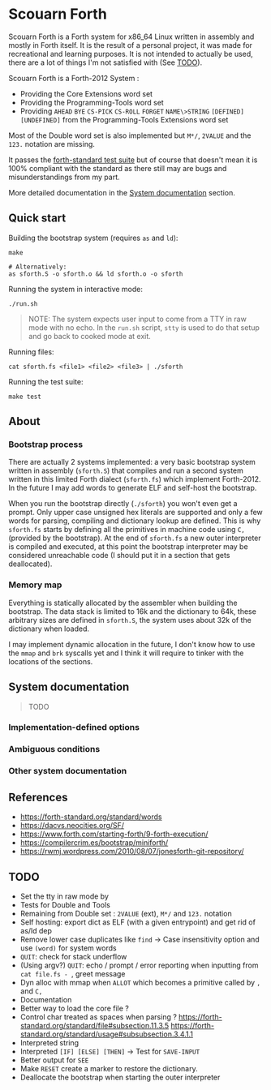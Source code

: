 # Scouarn Forth

Scouarn Forth is a Forth system for x86\_64 Linux written in assembly and
mostly in Forth itself. It is the result of a personal project, it was made for
recreational and learning purposes. It is not intended to actually be used,
there are a lot of things I'm not satisfied with (See [TODO](#todo)).

Scouarn Forth is a Forth-2012 System :
- Providing the Core Extensions word set
- Providing the Programming-Tools word set
- Providing `AHEAD` `BYE` `CS-PICK` `CS-ROLL` `FORGET` `NAME\>STRING` `[DEFINED]` `[UNDEFINED]` from the Programming-Tools Extensions word set

Most of the Double word set is also implemented but `M*/`, `2VALUE` and the
`123.` notation are missing.

It passes the [forth-standard test
suite](https://forth-standard.org/standard/testsuite) but of course that doesn't
mean it is 100% compliant with the standard as there still may are bugs and
misunderstandings from my part.

More detailed documentation in the [System
documentation](#system-documentation) section.


## Quick start

Building the bootstrap system (requires `as` and `ld`):
```console
make

# Alternatively:
as sforth.S -o sforth.o && ld sforth.o -o sforth
```

Running the system in interactive mode:
```console
./run.sh
```
> NOTE: The system expects user input to come from a TTY in raw mode with no
echo. In the `run.sh` script, `stty` is used to do that setup and go back to
cooked mode at exit.

Running files:
```console
cat sforth.fs <file1> <file2> <file3> | ./sforth
```

Running the test suite:
```console
make test
```


## About

### Bootstrap process

There are actually 2 systems implemented: a very basic bootstrap system written
in assembly (`sforth.S`) that compiles and run a second system written in
this limited Forth dialect (`sforth.fs`) which implement Forth-2012.
In the future I may add words to generate ELF and self-host the bootstrap.

When you run the bootstrap directly (`./sforth`) you won't even get a prompt.
Only upper case unsigned hex literals are supported and only a few words for
parsing, compiling and dictionary lookup are defined. This is why `sforth.fs`
starts by defining all the primitives in machine code using `C,` (provided by
the bootstrap). At the end of `sforth.fs` a new outer interpreter is compiled
and executed, at this point the bootstrap interpreter may be considered
unreachable code (I should put it in a section that gets deallocated).


### Memory map

Everything is statically allocated by the assembler when building the
bootstrap.  The data stack is limited to 16k and the dictionary to 64k, these
arbitrary sizes are defined in `sforth.S`, the system uses about 32k of the
dictionary when loaded.

I may implement dynamic allocation in the future, I don't know how to use
the `mmap` and `brk` syscalls yet and I think it will require to tinker with
the locations of the sections.


## System documentation

> TODO

### Implementation-defined options


### Ambiguous conditions


### Other system documentation


## References
- https://forth-standard.org/standard/words
- https://dacvs.neocities.org/SF/
- https://www.forth.com/starting-forth/9-forth-execution/
- https://compilercrim.es/bootstrap/miniforth/
- https://rwmj.wordpress.com/2010/08/07/jonesforth-git-repository/


## TODO
- Set the tty in raw mode by 
- Tests for Double and Tools
- Remaining from Double set : `2VALUE` (ext),  `M*/` and `123.` notation
- Self hosting: export dict as ELF (with a given entrypoint) and get rid of as/ld dep
- Remove lower case duplicates like `find` -> Case insensitivity option and use `(word)` for system words
- `QUIT`: check for stack underflow
- (Using argv?) `QUIT`: echo / prompt / error reporting when inputting from `cat file.fs - `, greet message
- Dyn alloc with mmap when `ALLOT` which becomes a primitive called by `,` and `C,`
- Documentation
- Better way to load the core file ?
- Control char treated as spaces when parsing ? https://forth-standard.org/standard/file#subsection.11.3.5  https://forth-standard.org/standard/usage#subsubsection.3.4.1.1
- Interpreted string
- Interpreted `[IF] [ELSE] [THEN]` -> Test for `SAVE-INPUT`
- Better output for `SEE`
- Make `RESET` create a marker to restore the dictionary.
- Deallocate the bootstrap when starting the outer interpreter
